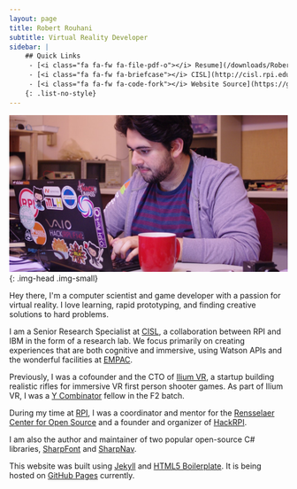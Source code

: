 ```yaml
---
layout: page
title: Robert Rouhani
subtitle: Virtual Reality Developer
sidebar: |
    ## Quick Links
     - [<i class="fa fa-fw fa-file-pdf-o"></i> Resume](/downloads/RobertRouhaniResume.pdf){: .button .ext-link}
     - [<i class="fa fa-fw fa-briefcase"></i> CISL](http://cisl.rpi.edu/){: .button}
     - [<i class="fa fa-fw fa-code-fork"></i> Website Source](https://github.com/Robmaister/robmaister.github.io){: .button}
    {: .list-no-style}
---
```


![head](/img/IMGP4030-min.jpg){: .img-head .img-small}

Hey there, I'm a computer scientist and game developer with a passion for
virtual reality. I love learning, rapid prototyping, and finding creative
solutions to hard problems.

I am a Senior Research Specialist at [CISL](http://cisl.rpi.edu/), a
collaboration between RPI and IBM in the form of a research lab. We focus
primarily on creating experiences that are both cognitive and immersive,
using Watson APIs and the wonderful facilities at
[EMPAC](http://empac.rpi.edu/).

Previously, I was a cofounder and the CTO of [Ilium VR](https://iliumvr.com/),
a startup building realistic rifles for immersive VR first person shooter
games. As part of Ilium VR, I was a
[Y Combinator](https://www.ycombinator.com/) fellow in the F2 batch. 

During my time at [RPI](http://rpi.edu/), I was a coordinator and mentor for
the [Rensselaer Center for Open Source](https://rcos.io/) and a founder and
organizer of [HackRPI](https://hackrpi.com/).

I am also the author and maintainer of two popular open-source C# libraries,
[SharpFont](https://github.com/Robmaister/SharpFont) and
[SharpNav](https://github.com/Robmaister/SharpNav).

This website was built using [Jekyll](http://jekyllrb.com/) and
[HTML5 Boilerplate](https://github.com/h5bp/html5-boilerplate). It is being
hosted on [GitHub Pages](https://pages.github.com/) currently.
